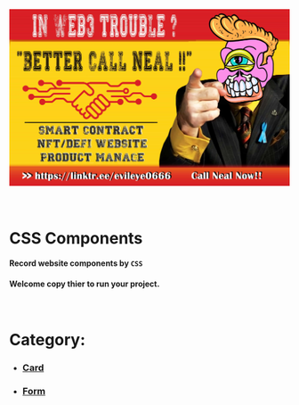 <div style='margin: auto'>
  <a href="https://linktr.ee/evileye0666" target="_blank"><img src="./Images/betterCallNeal.jpg" alt=""></a>
</div>
<br/><br/>
<h1>CSS Components</h1>
<h4>Record website components by <code>CSS</code></h4>
<h4>Welcome copy thier to run your project.</h4>
<br/>
<h1>Category:</h1>
<ul>
  <li><h3><a href="https://github.com/Evileye0666/CSS-Components/tree/main/Card" target='_blank'>Card</a></h3></li>
  <li><h3><a href="https://github.com/Evileye0666/CSS-Components/tree/main/Form" target='_blank'>Form</a></h3></li>  
</ul>
<br/><br/>
